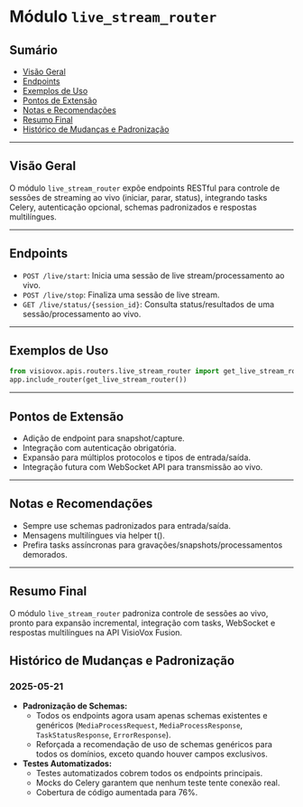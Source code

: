 # Módulo `live_stream_router`

## Sumário
- [Visão Geral](#visão-geral)
- [Endpoints](#endpoints)
- [Exemplos de Uso](#exemplos-de-uso)
- [Pontos de Extensão](#pontos-de-extensão)
- [Notas e Recomendações](#notas-e-recomendações)
- [Resumo Final](#resumo-final)
- [Histórico de Mudanças e Padronização](#histórico-de-mudanças-e-padronização)

---

## Visão Geral
O módulo `live_stream_router` expõe endpoints RESTful para controle de sessões de streaming ao vivo (iniciar, parar, status), integrando tasks Celery, autenticação opcional, schemas padronizados e respostas multilíngues.

---

## Endpoints
- `POST /live/start`: Inicia uma sessão de live stream/processamento ao vivo.
- `POST /live/stop`: Finaliza uma sessão de live stream.
- `GET /live/status/{session_id}`: Consulta status/resultados de uma sessão/processamento ao vivo.

---

## Exemplos de Uso
```python
from visiovox.apis.routers.live_stream_router import get_live_stream_router
app.include_router(get_live_stream_router())
```

---

## Pontos de Extensão
- Adição de endpoint para snapshot/capture.
- Integração com autenticação obrigatória.
- Expansão para múltiplos protocolos e tipos de entrada/saída.
- Integração futura com WebSocket API para transmissão ao vivo.

---

## Notas e Recomendações
- Sempre use schemas padronizados para entrada/saída.
- Mensagens multilíngues via helper t().
- Prefira tasks assíncronas para gravações/snapshots/processamentos demorados.

---

## Resumo Final
O módulo `live_stream_router` padroniza controle de sessões ao vivo, pronto para expansão incremental, integração com tasks, WebSocket e respostas multilíngues na API VisioVox Fusion. 

## Histórico de Mudanças e Padronização

### 2025-05-21
- **Padronização de Schemas:**
  - Todos os endpoints agora usam apenas schemas existentes e genéricos (`MediaProcessRequest`, `MediaProcessResponse`, `TaskStatusResponse`, `ErrorResponse`).
  - Reforçada a recomendação de uso de schemas genéricos para todos os domínios, exceto quando houver campos exclusivos.
- **Testes Automatizados:**
  - Testes automatizados cobrem todos os endpoints principais.
  - Mocks do Celery garantem que nenhum teste tente conexão real.
  - Cobertura de código aumentada para 76%. 